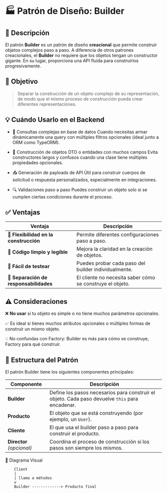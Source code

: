 # 🏭 Patrón de Diseño: Builder

## 📖 Descripción

El patrón **Builder** es un patrón de diseño **creacional** que permite construir objetos complejos paso a paso. A diferencia de otros patrones creacionales, el **Builder** no requiere que los objetos tengan un constructor gigante. En su lugar, proporciona una API fluida para construirlos progresivamente.

## 🎯 Objetivo

> Separar la construcción de un objeto complejo de su representación, de modo que el mismo proceso de construcción pueda crear diferentes representaciones.

## 💡 Cuándo Usarlo en el Backend

- 📄 Consultas complejas en base de datos
Cuando necesitas armar dinámicamente una query con múltiples filtros opcionales (ideal junto a ORM como TypeORM).

- 🛒 Construcción de objetos DTO o entidades con muchos campos
Evita constructores largos y confusos cuando una clase tiene múltiples propiedades opcionales.

- 📤 Generación de payloads de API
Útil para construir cuerpos de solicitud o respuesta personalizados, especialmente en integraciones.

- 🔍 Validaciones paso a paso
Puedes construir un objeto solo si se cumplen ciertas condiciones durante el proceso.

## ✅ Ventajas

| Ventaja              | Descripción |
|----------------------|-------------|
| 🔄 **Flexibilidad en la construcción** | Permite diferentes configuraciones paso a paso. |
| 🧼 **Código limpio y legible** | Mejora la claridad en la creación de objetos.
| 🧪 **Fácil de testear** | Puedes probar cada paso del builder individualmente. |
| 🧩 **Separación de responsabilidades** | El cliente no necesita saber cómo se construye el objeto. |

## ⚠️ Consideraciones

❌ **No usar**  si tu objeto es simple o no tiene muchos parámetros opcionales.

✅ Es ideal si tienes muchos atributos opcionales o múltiples formas de construir un mismo objeto.

💡 No confundas con Factory: Builder es más para cómo se construye, Factory para qué construir.

## 🧱 Estructura del Patrón
El patrón Builder tiene los siguientes componentes principales:

| Componente                | Descripción                                                                                     |
| ------------------------- | ----------------------------------------------------------------------------------------------- |
| **Builder**               | Define los pasos necesarios para construir el objeto. Cada paso devuelve `this` para encadenar. |
| **Producto**              | El objeto que se está construyendo (por ejemplo, un `User`).                                    |
| **Cliente**               | El que usa el builder paso a paso para construir el producto.                                   |
| **Director** *(opcional)* | Coordina el proceso de construcción si los pasos son siempre los mismos.                        |

🧩 Diagrama Visual
```mermaid
    Client
    |
    | llama a métodos
    v
    Builder -------------> Producto final

